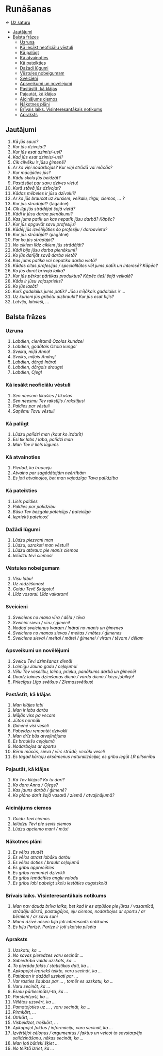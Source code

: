 Runāšanas
=========

← [Uz saturu](../README.md#saturs)

- [Jautājumi](#jautājumi)
- [Balsta frāzes](#balsta-frāzes)
  - [Uzruna](#uzruna)
  - [Kā iesākt neoficiālu vēstuli](#kā-iesākt-neoficiālu-vēstuli)
  - [Kā palūgt](#kā-palūgt)
  - [Kā atvainoties](#kā-atvainoties)
  - [Kā pateikties](#kā-pateikties)
  - [Dažadi lūgumi](#dažadi-lūgumi)
  - [Vēstules nobeigumam](#vēstules-nobeigumam)
  - [Sveicieni](#sveicieni)
  - [Apsveikumi un novēlējumi](#apsveikumi-un-novēlējumi)
  - [Pastāstīt, kā klājas](#pastāstīt-kā-klājas)
  - [Pajautāt, kā klājas](#pajautāt-kā-klājas)
  - [Aicinājums ciemos](#aicinājums-ciemos)
  - [Nākotnes plāni](#nākotnes-plāni)
  - [Brīvais laiks. Visinteresantākais notikums](#brīvais-laiks-visinteresantākais-notikums)
  - [Apraksts](#apraksts)

## Jautājumi

1. *Kā jūs sauc?*
1. *Kur jūs dzīvojat?*
1. *Kur jūs esat dzimis/-usi?*
1. *Kad jūs esat dzimis/-usi?*
1. *Cik cilvēku ir jūsu ģimenē?*
1. *Ar ko viņi nodarbojas? Kur viņi strādā vai mācās?*
1. *Kur mācījāties jūs?*
1. *Kādu skolu jūs beidzāt?*
1. *Pastāstiet par savu dzīves vietu!*
1. *Kurā stāvā jūs dzīvojat?*
1. *Kādas mēbeles ir jūsu dzīvoklī?*
1. *Ar ko jūs braucat uz kursiem, veikalu, tirgu, ciemos, … ?*
1. *Kur jūs strādājat?* (tagadne)
1. *Cik ilgi jūs strādājat šajā vietā?*
1. *Kādi ir jūsu darba pienākumi?*
1. *Kas jums patīk un kas nepatīk jūsu darbā? Kāpēc?*
1. *Kur jūs apguvāt savu profesiju?*
1. *Kādēļ jūs izvēlējāties šo profesiju / darbavietu?*
1. *Kur jūs strādājāt?* (pagātne)
1. *Par ko jūs strādājāt?*
1. *No cikiem līdz cikiem jūs strādājāt?*
1. *Kādi bija jūsu darba pienākumi?*
1. *Ko jūs darījāt savā darba vietā?*
1. *Kas jums patika vai nepatika darba vietā?*
1. *Kādas citas profesijas / specialitātes vēl jums patīk un interesē? Kāpēc?*
1. *Ko jūs darāt brīvajā laikā?*
1. *Kur jūs pērkat pārtikas produktus? Kāpēc tieši šajā veikalā?*
1. *Kāds ir jūsu vaļasprieks?*
1. *Ko jūs lasāt?*
1. *Kurš gadalaiks jums patīk? Jūsu mīļākais gadalaiks ir …*
1. *Uz kurieni jūs gribētu aizbraukt? Kur jūs esat bijis?*
1. *Latvija, latvieši, …*

## Balsta frāzes

### Uzruna

1. *Labdien, cienītamā Ozolas kundze!*
1. *Labdien, godātais Ozola kungs!*
1. *Sveika, mīļā Anna!*
1. *Sveiks, mīļais Andrej!*
1. *Labdien, dārgā Ināra!*
1. *Labdien, dārgais draugs!*
1. *Labdien, Oļeg!*

### Kā iesākt neoficiālu vēstuli

1. *Sen neesam tikušies / tikušās*
2. *Sen neesmu Tev rakstījis / rakstījusi*
3. *Paldies par vēstuli*
4. *Saņēmu Tavu vēstuli*

### Kā palūgt

1. *Lūdzu palīdzi man (kaut ko izdarīt)*
2. *Esi tik labs / laba, palīdzi man*
3. *Man Tev ir liels lūgums*

### Kā atvainoties

1. *Piedod, ka traucēju*
2. *Atvaino par sagādātajām neērtībām*
3. *Es ļoti atvainojos, bet man vajadzīga Tava palīdzība*

### Kā pateikties

1. *Liels paldies*
2. *Paldies par palīdzību*
3. *Būsu Tev bezgala pateicīgs / pateicīga*
4. *Iepriekš pateicos!*

### Dažādi lūgumi

1. *Lūdzu piezvani man*
2. *Lūdzu, uzraksti man vēstuli!*
3. *Lūdzu atbrauc pie manis ciemos*
4. *Ielūdzu tevi ciemos!*

### Vēstules nobeigumam

1. *Visu labu!*
2. *Uz redzēšanos!*
3. *Gaidu Tevi! Skūpstu!*
4. *Līdz vasarai. Līdz vakaram!*

### Sveicieni

1. *Sveiciens no mana vīra / dēla / tēva*
1. *Sveicini sievu / vīru / ģimeni!*
1. *Nodod sveicienus Ivaram / Inārai no manis un ģimenes*
1. *Sveiciens no manas sievas / meitas / mātes / ģimenes*
1. *Sveiciens sievai / meitai / mātei / ģimenei / vīram / tēvam / dēlam*

### Apsveikumi un novēlējumi

1. *Sveicu Tevi dzimšanas dienā!*
1. *Laimīgu Jauno gadu / ceļojumu!*
1. *Vēlu Tev veselibu, laimu, prieku, panākums darbā un ģimenē!*
1. *Daudz laimes dzimšanas dienā / vārda dienā / kāzu jubilejā!*
1. *Priecīgus Līgo svētkus / Ziemassvētkus!*

### Pastāstīt, kā klājas

1. *Man klājas labi*
1. *Man ir labs darbs*
1. *Mājās viss pa vecam*
1. *Jūtos normāli*
1. *Ģimenē visi veseli*
1. *Pabeidzu remontēt dzīvokli*
1. *Man drīz būs atvaļinājums*
1. *Es braukšu ceļojumā*
1. *Nodarbojos ar sportu*
1. *Bērni mācās, sieva / vīrs strādā, vecāki veseli*
1. *Es tagad kārtoju eksāmenus naturalizācijai, es gribu iegūt LR pilsonību*

### Pajautāt, kā klājas

1. *Kā Tev klājas? Ko tu dari?*
2. *Ko dara Anna / Oļegs?*
3. *Kas jauns darbā / ģimenē?*
4. *Ko plāno darīt šajā vasarā / ziemā / atvaļinājumā?*

### Aicinājums ciemos

1. *Gaidu Tevi ciemos*
2. *Ielūdzu Tevi pie sevis ciemos*
3. *Lūdzu apciemo mani / mūs!*

### Nākotnes plāni

1. *Es vēlos studēt*
1. *Es vēlos atrast labāku darbu*
1. *Es vēlos doties / braukt ceļojumā*
1. *Es gribu apprecēties*
1. *Es gribu remontēt dzīvokli*
1. *Es gribu iemācīties angļu valodu*
1. *Es gribu labi pabeigt skolu iestāties augstskolā*

### Brīvais laiks. Visinteresantākais notikums

1. *Man nav daudz brīva laika, bet kad ir es atpūšos pie jūras / vasarnīcā,
   strādāju dārzā, pastaigājos, eju ciemos, nodarbojos ar sportu / ar bērniem
   / ar savu suni*
2. *Manā dzīvē nesen bija ļoti interesants notikums*
3. *Es biju Parīzē. Parīze ir ļoti skaista pilsēta*

### Apraksts

1. *Uzskatu, ka …*
1. *No savas pieredzes varu secināt …*
1. *Sabiedrībā valda uzskats, ka …*
1. *To pierāda fakts / statistikas dati, ka …*
1. *Apkopojot iepriekš teikto, varu secināt, ka …*
1. *Patlaban ir dažādi uzskati par …*
1. *Var rasties šaubas par … , tomēr es uzskatu, ka …*
1. *Varu secināt, ka …*
1. *Esmu pārliecināts/-ta, ka …*
1. *Pārsteidzoši, ka …*
1. *Vēlētos uzsvērt, ka …*
1. *Pamatojoties uz … , varu secināt, ka …*
1. *Pirmkārt, …*
1. *Otrkārt, …*
1. *Visbeidzot, treškārt, …*
1. *Apkopojot faktus / informāciju, varu secināt, ka …*
1. *Izvērtējot cēloņus / argumentus / faktus un veicot to savstarpējo salīdzināšanu,
   nākas secināt, ka …*
1. *Man ļoti būtiski šķiet …*
1. *No teiktā izriet, ka …*
